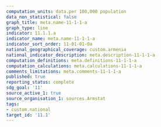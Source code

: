 ```yaml
---
computation_units: data.per 100,000 population
data_non_statistical: false
graph_title: meta.name-11-1-1-a
graph_type: line
indicator: 11.1.1.a
indicator_name: meta.name-11-1-1-a
indicator_sort_order: 11-01-01-0a
national_geographical_coverage: custom.armenia
national_indicator_description: meta.description-11-1-1-a
computation_definitions: meta.definitions-11-1-1-a
computation_calculations: meta.calculations-11-1-1-a
comments_limitations: meta.comments-11-1-1-a
published: true
reporting_status: complete
sdg_goal: '11'
source_active_1: true
source_organisation_1: sources.Armstat
tags:
- custom.national
target_id: '11.1'
---
```

